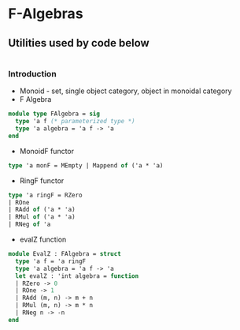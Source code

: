 # F-Algebras
## Utilities used by code below
```ocaml
```
### Introduction
- Monoid - set, single object category, object in monoidal category
- F Algebra
```ocaml
module type FAlgebra = sig
  type 'a f (* parameterized type *)
  type 'a algebra = 'a f -> 'a
end
```
- MonoidF functor
```ocaml
type 'a monF = MEmpty | Mappend of ('a * 'a)
```
- RingF functor
```ocaml
type 'a ringF = RZero 
| ROne 
| RAdd of ('a * 'a) 
| RMul of ('a * 'a) 
| RNeg of 'a
```
- evalZ function
```ocaml
module EvalZ : FAlgebra = struct
  type 'a f = 'a ringF
  type 'a algebra = 'a f -> 'a
  let evalZ : 'int algebra = function
  | RZero -> 0
  | ROne -> 1
  | RAdd (m, n) -> m + n
  | RMul (m, n) -> m * n
  | RNeg n -> -n
end
```
